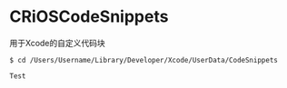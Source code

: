 # CRiOSCodeSnippets
用于Xcode的自定义代码块

```
$ cd /Users/Username/Library/Developer/Xcode/UserData/CodeSnippets
```


```
Test
```

